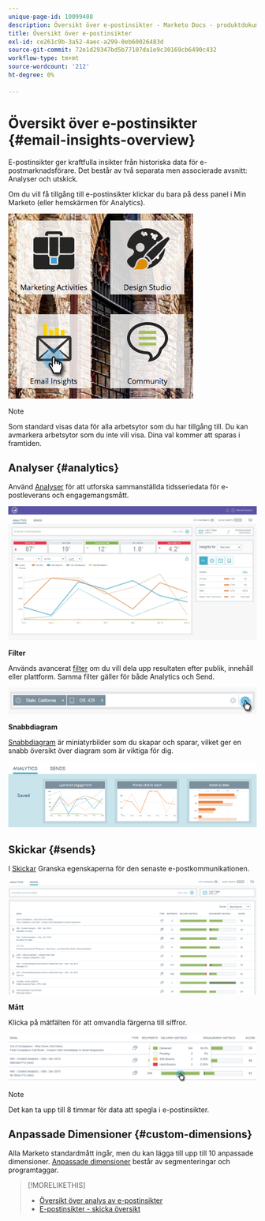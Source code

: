 ```yaml
---
unique-page-id: 10099408
description: Översikt över e-postinsikter - Marketo Docs - produktdokumentation
title: Översikt över e-postinsikter
exl-id: ce261c9b-3a52-4aec-a299-0eb60026483d
source-git-commit: 72e1d29347bd5b77107da1e9c30169cb6490c432
workflow-type: tm+mt
source-wordcount: '212'
ht-degree: 0%

---
```


# Översikt över e-postinsikter {#email-insights-overview}

E-postinsikter ger kraftfulla insikter från historiska data för e-postmarknadsförare. Det består av två separata men associerade avsnitt: Analyser och utskick.

Om du vill få tillgång till e-postinsikter klickar du bara på dess panel i Min Marketo (eller hemskärmen för Analytics).

![](assets/icon.png)

>[!NOTE]
>
>Som standard visas data för alla arbetsytor som du har tillgång till. Du kan avmarkera arbetsytor som du inte vill visa. Dina val kommer att sparas i framtiden.

## Analyser {#analytics}

Använd [Analyser](/help/marketo/product-docs/reporting/email-insights/email-insights-analytics-overview.md) för att utforska sammanställda tidsseriedata för e-postleverans och engagemangsmått.

![](assets/emailanalytics.jpg)

**Filter**

Används avancerat [filter](/help/marketo/product-docs/reporting/email-insights/filtering-in-email-insights.md) om du vill dela upp resultaten efter publik, innehåll eller plattform. Samma filter gäller för både Analytics och Send.

![](assets/filter.png)

**Snabbdiagram**

[Snabbdiagram](/help/marketo/product-docs/reporting/email-insights/email-insights-quick-charts.md) är miniatyrbilder som du skapar och sparar, vilket ger en snabb översikt över diagram som är viktiga för dig.

![](assets/three.png)

## Skickar {#sends}

I [Skickar](/help/marketo/product-docs/reporting/email-insights/email-insights-sends-overview.md) Granska egenskaperna för den senaste e-postkommunikationen.

![](assets/two.png)

**Mått**

Klicka på mätfälten för att omvandla färgerna till siffror.

![](assets/delivery-metrics.png)

>[!NOTE]
>
>Det kan ta upp till 8 timmar för data att spegla i e-postinsikter.

## Anpassade Dimensioner {#custom-dimensions}

Alla Marketo standardmått ingår, men du kan lägga till upp till 10 anpassade dimensioner. [Anpassade dimensioner](/help/marketo/product-docs/reporting/email-insights/custom-dimensions-for-email-insights.md) består av segmenteringar och programtaggar.

>[!MORELIKETHIS]
>
>* [Översikt över analys av e-postinsikter](/help/marketo/product-docs/reporting/email-insights/email-insights-analytics-overview.md)
>* [E-postinsikter - skicka översikt](/help/marketo/product-docs/reporting/email-insights/email-insights-sends-overview.md)


